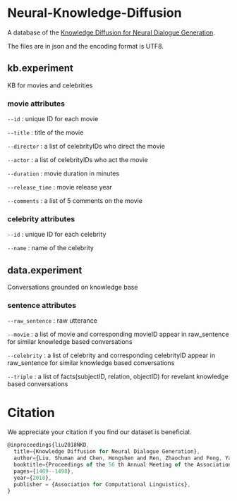 # Neural-Knowledge-Diffusion

A database of the [Knowledge Diffusion for Neural Dialogue Generation](http://aclweb.org/anthology/P18-1138).

The files are in json and the encoding format is UTF8.

## kb.experiment

KB for movies and celebrities

### movie attributes

`--id` : unique ID for each movie

`--title` : title of the movie

`--director` : a list of celebrityIDs who direct the movie

`--actor` : a list of celebrityIDs who act the movie

`--duration` : movie duration in minutes

`--release_time` : movie release year

`--comments` : a list of 5 comments on the movie

### celebrity attributes

`--id` : unique ID for each celebrity

`--name` : name of the celebrity

## data.experiment

Conversations grounded on knowledge base

### sentence attributes

`--raw_sentence` : raw utterance

`--movie` : a list of movie and corresponding movieID appear in raw_sentence for similar knowledge based conversations

`--celebrity` : a list of celebrity and corresponding celebrityID appear in raw_sentence for similar knowledge based conversations

`--triple` : a list of facts(subjectID, relation, objectID) for revelant knowledge based conversations

# Citation
We appreciate your citation if you find our dataset is beneficial.

```javascript
@inproceedings{liu2018NKD,
  title={Knowledge Diffusion for Neural Dialogue Generation},
  author={Liu, Shuman and Chen, Hongshen and Ren, Zhaochun and Feng, Yang and Liu, Qun and Yin, Dawei},
  booktitle={Proceedings of the 56 th Annual Meeting of the Association for Computational Linguistics(Volume 1: Long Papers)},
  pages={1489--1498},
  year={2018},
  publisher = {Association for Computational Linguistics},
}
```
